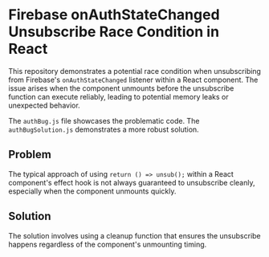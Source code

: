 # Firebase onAuthStateChanged Unsubscribe Race Condition in React

This repository demonstrates a potential race condition when unsubscribing from Firebase's `onAuthStateChanged` listener within a React component.  The issue arises when the component unmounts before the unsubscribe function can execute reliably, leading to potential memory leaks or unexpected behavior.

The `authBug.js` file showcases the problematic code. The `authBugSolution.js` demonstrates a more robust solution.

## Problem

The typical approach of using `return () => unsub();` within a React component's effect hook is not always guaranteed to unsubscribe cleanly, especially when the component unmounts quickly.

## Solution

The solution involves using a cleanup function that ensures the unsubscribe happens regardless of the component's unmounting timing.